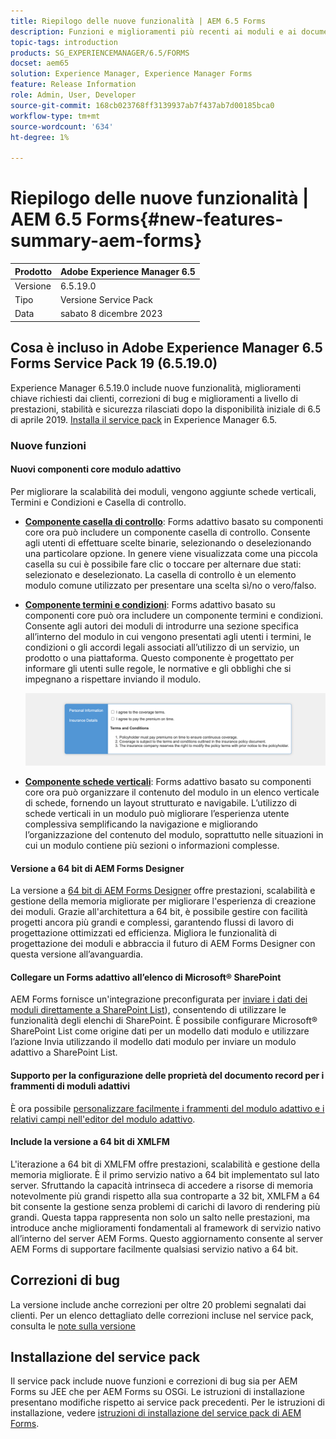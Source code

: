 ```yaml
---
title: Riepilogo delle nuove funzionalità | AEM 6.5 Forms
description: Funzioni e miglioramenti più recenti ai moduli e ai documenti di AEM, la soluzione di gestione delle esperienze digitali più avanzata al mondo.
topic-tags: introduction
products: SG_EXPERIENCEMANAGER/6.5/FORMS
docset: aem65
solution: Experience Manager, Experience Manager Forms
feature: Release Information
role: Admin, User, Developer
source-git-commit: 168cb023768ff3139937ab7f437ab7d00185bca0
workflow-type: tm+mt
source-wordcount: '634'
ht-degree: 1%

---
```


# Riepilogo delle nuove funzionalità | AEM 6.5 Forms{#new-features-summary-aem-forms}

| Prodotto | Adobe Experience Manager 6.5 |
| -------- | ---------------------------- |
| Versione | 6.5.19.0 |
| Tipo | Versione Service Pack |
| Data | sabato 8 dicembre 2023 |

## Cosa è incluso in Adobe Experience Manager 6.5 Forms Service Pack 19 (6.5.19.0)

Experience Manager 6.5.19.0 include nuove funzionalità, miglioramenti chiave richiesti dai clienti, correzioni di bug e miglioramenti a livello di prestazioni, stabilità e sicurezza rilasciati dopo la disponibilità iniziale di 6.5 di aprile 2019. [Installa il service pack](https://experienceleague.adobe.com/docs/experience-manager-65-lts/release-notes/aem-forms-current-service-pack-installation-instructions.html) in Experience Manager 6.5.

### Nuove funzioni

#### Nuovi componenti core modulo adattivo

Per migliorare la scalabilità dei moduli, vengono aggiunte schede verticali, Termini e Condizioni e Casella di controllo.

* **[Componente casella di controllo](https://experienceleague.adobe.com/docs/experience-manager-core-components/using/adaptive-forms/adaptive-forms-components/checkbox.html)**: Forms adattivo basato su componenti core ora può includere un componente casella di controllo. Consente agli utenti di effettuare scelte binarie, selezionando o deselezionando una particolare opzione. In genere viene visualizzata come una piccola casella su cui è possibile fare clic o toccare per alternare due stati: selezionato e deselezionato. La casella di controllo è un elemento modulo comune utilizzato per presentare una scelta sì/no o vero/falso.

* **[Componente termini e condizioni](https://experienceleague.adobe.com/docs/experience-manager-core-components/using/adaptive-forms/adaptive-forms-components/terms-and-conditions.html)**: Forms adattivo basato su componenti core può ora includere un componente termini e condizioni. Consente agli autori dei moduli di introdurre una sezione specifica all’interno del modulo in cui vengono presentati agli utenti i termini, le condizioni o gli accordi legali associati all’utilizzo di un servizio, un prodotto o una piattaforma. Questo componente è progettato per informare gli utenti sulle regole, le normative e gli obblighi che si impegnano a rispettare inviando il modulo.

  ![Schede verticali, termini e condizioni e componenti casella di controllo](/help/forms/using/assets/forms-components.png)

* **[Componente schede verticali](https://experienceleague.adobe.com/docs/experience-manager-core-components/using/adaptive-forms/adaptive-forms-components/vertical-tabs.html)**: Forms adattivo basato su componenti core ora può organizzare il contenuto del modulo in un elenco verticale di schede, fornendo un layout strutturato e navigabile. L’utilizzo di schede verticali in un modulo può migliorare l’esperienza utente complessiva semplificando la navigazione e migliorando l’organizzazione del contenuto del modulo, soprattutto nelle situazioni in cui un modulo contiene più sezioni o informazioni complesse.

#### Versione a 64 bit di AEM Forms Designer

La versione a [64 bit di AEM Forms Designer](/help/forms/using/installing-configuring-designer.md) offre prestazioni, scalabilità e gestione della memoria migliorate per migliorare l&#39;esperienza di creazione dei moduli. Grazie all&#39;architettura a 64 bit, è possibile gestire con facilità progetti ancora più grandi e complessi, garantendo flussi di lavoro di progettazione ottimizzati ed efficienza. Migliora le funzionalità di progettazione dei moduli e abbraccia il futuro di AEM Forms Designer con questa versione all’avanguardia.

#### Collegare un Forms adattivo all’elenco di Microsoft® SharePoint

AEM Forms fornisce un&#39;integrazione preconfigurata per [inviare i dati dei moduli direttamente a SharePoint List](/help/forms/using/configuring-submit-actions.md#submit-to-microsoft&reg;-sharepoint-list)), consentendo di utilizzare le funzionalità degli elenchi di SharePoint. È possibile configurare Microsoft® SharePoint List come origine dati per un modello dati modulo e utilizzare l’azione Invia utilizzando il modello dati modulo per inviare un modulo adattivo a SharePoint List.

#### Supporto per la configurazione delle proprietà del documento record per i frammenti di moduli adattivi

È ora possibile [personalizzare facilmente i frammenti del modulo adattivo e i relativi campi nell&#39;editor del modulo adattivo](/help/forms/using/generate-document-of-record-for-non-xfa-based-adaptive-forms.md).

#### Include la versione a 64 bit di XMLFM

L&#39;iterazione a 64 bit di XMLFM offre prestazioni, scalabilità e gestione della memoria migliorate. È il primo servizio nativo a 64 bit implementato sul lato server. Sfruttando la capacità intrinseca di accedere a risorse di memoria notevolmente più grandi rispetto alla sua controparte a 32 bit, XMLFM a 64 bit consente la gestione senza problemi di carichi di lavoro di rendering più grandi. Questa tappa rappresenta non solo un salto nelle prestazioni, ma introduce anche miglioramenti fondamentali al framework di servizio nativo all’interno del server AEM Forms. Questo aggiornamento consente al server AEM Forms di supportare facilmente qualsiasi servizio nativo a 64 bit.



## Correzioni di bug

La versione include anche correzioni per oltre 20 problemi segnalati dai clienti. Per un elenco dettagliato delle correzioni incluse nel service pack, consulta le [note sulla versione](https://experienceleague.adobe.com/docs/experience-manager-65-lts/release-notes/release-notes.html?lang=en#forms-6519)


## Installazione del service pack

Il service pack include nuove funzioni e correzioni di bug sia per AEM Forms su JEE che per AEM Forms su OSGi. Le istruzioni di installazione presentano modifiche rispetto ai service pack precedenti. Per le istruzioni di installazione, vedere [istruzioni di installazione del service pack di AEM Forms](https://experienceleague.adobe.com/docs/experience-manager-65-lts/release-notes/aem-forms-current-service-pack-installation-instructions.html?lang=en).






<!-- 
## Transaction Reports {#transaction-reports}



Transaction reports lets you capture and track the number of submitted forms, processed documents, and rendered documents. The objective behind tracking these transactions is to make an informed decision about the product usage and rebalancing investments in hardware and software. Some examples of transactions include:

* Submission of an Adaptive Form, an HTML5 Form, or a Form Set
* Rendition of a print or a web version of an interactive communication
* Conversion of a document from one file format to another

For information about configuring and using transaction reports, see [Transaction Reports Overview](../../forms/using/transaction-reports-overview.md).

![A sample transaction report](assets/surface_transaction_reporting.png)

## Interactive Communications {#interactive-communications}

**Define data display patterns**

Interactive Communication authors can now define [data display patterns](create-interactive-communication.md#datadisplaypatterns) for fields, variables, and form data model elements. For example, date, currency, or phone formats.

**Use new types of charts**

You can now add [Quadrant charts and charts with multiple series](../../forms/using/chart-component-interactive-communications.md) to Interactive Communications.

**Sort columns in a table**

You can now [sort columns of a table](../../forms/using/create-interactive-communication.md#sortcolumns) in the Interactive Communication. You can bind and sort table columns with static text or data model objects.

**Use new components in a web channel**

You can now add Button and Separator components to the web channel. For more information, see [Add Button component to the web channel](../../forms/using/create-interactive-communication.md#add-button-component-to-the-web-channel) and [Separator component in web channel](../../forms/using/create-interactive-communication.md#separatorcomponent).

**Layout mode to resize components**

You can now switch to [Layout mode](../../forms/using/resize-using-layout-mode.md) to resize components in the Web channel using a WYSIWYG interface.

**Usability improvements**

Interactive Communication authors can now utilize various easy-to-use operations while creating correspondences. The list of operations includes:

* [Perform undo-redo actions in print and web channels](../../forms/using/create-interactive-communication.md#undoredoactions)
* [Add variables in a document fragment using @ symbol](../../forms/using/texts-interactive-communications.md#searchvariables)
* [Add data model elements in a document fragment using @ symbol](../../forms/using/texts-interactive-communications.md#searchdatamodelproperties)
* [Delete or add a web channel to an existing Interactive Communication](../../forms/using/create-interactive-communication.md#edit-interactive-communication-properties)
* [Bind data source elements with fields and variables using drag-and-drop actions](../../forms/using/create-interactive-communication.md#binddatasourceelements)
* [Highlight unbound fields and variables while authoring Interactive Communication](../../forms/using/create-interactive-communication.md#distinguishunboundfields)
* [Perform additional actions such as copy, group, or more on inherited components in a web channel](../../forms/using/create-interactive-communication.md#componenttoolbar)

**Improvements in sync process**

There are several improvements in the Web channel layout auto-generated using the Print channel.

![Interactive Communications Charts](assets/interactive-communication-charts.png)

## Adaptive Forms {#adaptive-forms}

### Use Adobe Sign's cloud-based digital signatures in Adaptive Forms {#use-adobe-sign-s-cloud-based-digital-signatures-in-adaptive-forms}

[Cloud-based digital signatures](https://helpx.adobe.com/sign/kb/digital-certificate-providers.html) or remote signatures are a new generation of digital signatures that work across desktop, mobile, and the web — and meet the highest levels of compliance and assurance for signer authentication. You can now [sign an Adaptive Form](../../forms/using/working-with-adobe-sign.md) with Cloud-based digital signatures.

#### Embed an Adaptive Form or Interactive Communication in AEM Sites Single Page Applications {#embed-an-adaptive-form-or-interactive-communcation-in-aem-sites-single-page-applications}

AEM Forms lets you [seamlessly embed an Adaptive Form](../../forms/using/embed-adaptive-form-aem-sites-spa.md) or Interactive Communication in an AEM Sites single page application (SPA). The embedded Adaptive Form and Interactive Communication is fully functional and users can fill and submit the form without leaving the page. It helps user remain in context of other elements on the web page and simultaneously interact with the adaptive form or Interactive Communication.

#### Sort columns of Adaptive Form tables {#sort-columns-of-adaptive-form-tables}

You can [sort any column of an Adaptive Form table](../../forms/using/adaptive-forms-tables.md#sortcolumnstable) in an ascending or descending order. You can apply sorting to table columns with static text, data model object properties, or a combination of static text and data model object properties.

#### Restrict the availability of Adaptive Forms templates to specific paths {#restrict-the-availability-of-adaptive-forms-templates-to-specific-paths}

Adaptive forms has added support for the cq:allowedPaths property. The property [restricts availability of Adaptive Forms templates to specific paths](creating-adaptive-form.md#adaptive-form-templates).

#### Add check boxes to the Adaptive Form dynamically {#add-check-boxes-to-the-adaptive-form-dynamically}

You can now define rules to [add checkboxes to the Adaptive Form dynamically](../../forms/using/rule-editor.md#setpropertyrule) based on custom function, a form object, or an object property.

## AEM Workflows {#aem-workflows}

### Use variables in AEM Workflows {#use-variables-in-aem-workflows}

Variables enable workflow steps to hold and pass metadata across workflow steps at runtime. You can create different types of variables for storing different types of data. For example, integers, strings, documents, or form data model instances. Typically, you use a variable or a collection of variables when you need to make a decision based on the value that it holds or to store information that you need later in a process.

Variables are an extension of [MetaDataMap](https://helpx.adobe.com/experience-manager/6-5/sites/developing/using/reference-materials/javadoc/com/adobe/granite/workflow/metadata/MetaDataMap.html) interface available in the previous version. It helps save time spent in developing custom ECMAScript code used to retrieve and update metadata values. You continue using MetaDataMap interface and ECMAScript code to manipulate metadata. Some benefits of using variables over MetaDataMap and ECMAScript are:

* Dynamically store, update, and use values stored in a variable across the workflow without relying on custom code
* Retrieve and update values directly to a form data model and data file (XML/JSON ) of a submitted form
* Store complete documents in a variable to perform document processing

The Go To step, OR Split step, and all AEM Forms workflow steps support variables. You can use MetaDataMap interface to access variables in workflow steps that do not have a native support for variables. For more information, see [Variables in AEM Workflows](../../forms/using/variable-in-aem-workflows.md).

![Setting a variable for in a workflow](assets/variable.png)

#### Use a workflow with different Adaptive Forms  {#use-a-workflow-with-different-adaptive-forms}

You can [specify an Adaptive Form for the assign task](../../forms/using/aem-forms-workflow-step-reference.md#assign-task-step) and document of record step of form-centric workflows on the runtime. It allows a workflow to work with different Adaptive Forms. You can decide the method to select an Adaptive Form while designing the workflow. The Adaptive Form can be located at an absolute path, submitted as payload to the workflow, or available at a path calculated using a variable.

#### Use enhanced logging capabilities of forms-centric workflow steps {#use-enhanced-logging-capabilities-of-forms-centric-workflow-steps}

Logging capabilities of forms-centric workflow steps are standardized. Now, all form-centric workflow steps produce similarly standardized logs. It helps improve debugging speed.

## Data Integration {#data-integration}

You can now:

* [Validate input data](../../forms/using/work-with-form-data-model.md#automated-validation-of-input-data) based on a list of constraints. It helps ensure that only valid data is submitted to data source.
* [Override default endpoint](../../forms/using/configure-data-sources.md#configure-soap-web-services) defined in a WSDL (Web Services Description Language) file.

* [Override default](../../forms/using/configure-data-sources.md#configure-restful-web-services) [scheme, host, and base path](../../forms/using/configure-data-sources.md#configure-restful-web-services) defined in Swagger definition file.

## Platform and Security updates {#platform-and-security-updates}

### Major platform updates {#major-platform-updates}

AEM Forms can be set up using any combination of supported operating systems, application servers, databases, database drivers, JDK, LDAP servers, and email servers. The following are the major changes in [supported platforms](../../forms/using/aem-forms-jee-supported-platforms.md):

<table>
 <tbody>
  <tr>
   <td>Component</td>
   <td>Support Removed</td>
  </tr>
  <tr>
   <td>Operating systems</td>
   <td>
    <ul>
     <li>Microsoft Windows Server 2012 R2</li>
     <li>IBM AIX*</li>
     <li>Sun Solaris*</li>
    </ul> </td>
  </tr>
  <tr>
   <td>Application servers<br /> </td>
   <td>
    <ul>
    <li>WebSphere Liberty profile</li>
    <li>Oracle WebLogic</li>
    </ul> </td>
  </tr>
  <tr>
   <td>Databases</td>
   <td>
    <ul>
     <li>IBM DB2 <br /> </li>
     <li>Oracle RAC</li>
    </ul> </td>
  </tr>
  <tr>
   <td>LDAP servers</td>
   <td>
    <ul>
     <li>Microsoft Active Directory 2012</li>
     <li>Novell eDirectory 8.8.7 </li>
     <li>IBM Lotus Domino 8.5.0 </li>
    </ul> </td>
  </tr>
  <tr>
   <td>Email servers</td>
   <td>
    <ul>
     <li>IBM Lotus Domino 8.5.0 </li>
    </ul> </td>
  </tr>
  <tr>
   <td>Connectors</td>
   <td>
    <ul>
     <li>Connector for Microsoft Sharepoint 2013</li>
     <li>Connector for EMC Documentum 7.0</li>
    </ul> </td>
  </tr>
  <tr>
   <td>AEM Forms app<br /> </td>
   <td>
    <ul>
     <li>Windows 8.1 support</li>
    </ul> </td>
  </tr>
  <tr>
   <td>Java </td>
   <td>
    <ul>
     <li>Java 11</li>
    </ul> </td>
  </tr>
 </tbody>
</table>

&#42; Contact Adobe Support for information on migrating to a different platform

#### New HTML5-based UIs {#new-html-based-uis}

In line with planned EOL of Adobe Flash Player and overall direction of migrating Flash-based content to open standards, AEM 6.5 Forms has replaced Flash-based UI of Health Monitor, Process Management, Reader Extension, and Category Management UI of AEM Forms on JEE Administration Console with HTML5-based UI.

#### Security improvements {#security-improvements}

* AEM 6.5 Forms on JEE administration console UI is now based on Apache Struts 2.5.
* AEM 6.5 Forms now uses jQuery to 3.2.1 and jQuery UI 1.12.1. See, [upgrade documentation](/help/forms/using/introduction-aem-forms.md) for the impact of the change.

#### Accessibility improvements {#accessibility-improvements}

AEM 6.5 Forms has improved accessibility of AEM Forms Workspace. 
!-->

